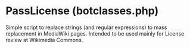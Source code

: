 # PassLicense (botclasses.php)
Simple script to replace strings (and regular expressions) to mass replacement in MediaWiki pages.
Intended to be used mainly for License review at Wikimedia Commons.

